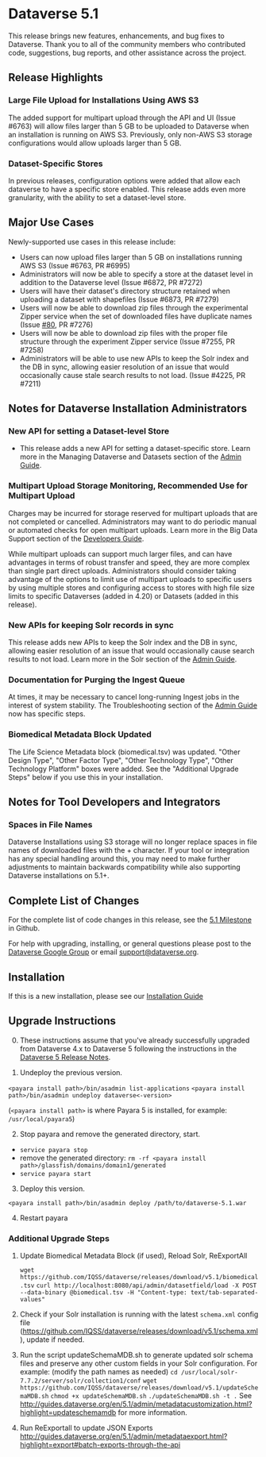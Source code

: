 # Dataverse 5.1

This release brings new features, enhancements, and bug fixes to Dataverse. Thank you to all of the community members who contributed code, suggestions, bug reports, and other assistance across the project.

## Release Highlights

### Large File Upload for Installations Using AWS S3

The added support for multipart upload through the API and UI (Issue #6763) will allow files larger than 5 GB to be uploaded to Dataverse when an installation is running on AWS S3. Previously, only non-AWS S3 storage configurations would allow uploads larger than 5 GB.  

### Dataset-Specific Stores

In previous releases, configuration options were added that allow each dataverse to have a specific store enabled. This release adds even more granularity, with the ability to set a dataset-level store.

## Major Use Cases

Newly-supported use cases in this release include:

- Users can now upload files larger than 5 GB on installations running AWS S3 (Issue #6763, PR #6995)
- Administrators will now be able to specify a store at the dataset level in addition to the Dataverse level (Issue #6872, PR #7272)
- Users will have their dataset's directory structure retained when uploading a dataset with shapefiles (Issue #6873, PR #7279)
- Users will now be able to download zip files through the experimental Zipper service when the set of downloaded files have duplicate names (Issue [#80](https://github.com/IQSS/dataverse.harvard.edu/issues/80), PR #7276)
- Users will now be able to download zip files with the proper file structure through the experiment Zipper service (Issue #7255, PR #7258)
- Administrators will be able to use new APIs to keep the Solr index and the DB in sync, allowing easier resolution of an issue that would occasionally cause stale search results to not load. (Issue #4225, PR #7211)

## Notes for Dataverse Installation Administrators

### New API for setting a Dataset-level Store

- This release adds a new API for setting a dataset-specific store. Learn more in the Managing Dataverse and Datasets section of the [Admin Guide](http://guides.dataverse.org/en/5.1/admin/solr-search-index.html).

### Multipart Upload Storage Monitoring, Recommended Use for Multipart Upload

Charges may be incurred for storage reserved for multipart uploads that are not completed or cancelled. Administrators may want to do periodic manual or automated checks for open multipart uploads. Learn more in the Big Data Support section of the [Developers Guide](http://guides.dataverse.org/en/5.1/developer/big-data-support.html).

While multipart uploads can support much larger files, and can have advantages in terms of robust transfer and speed, they are more complex than single part direct uploads. Administrators should consider taking advantage of the options to limit use of multipart uploads to specific users by using multiple stores and configuring access to stores with high file size limits to specific Dataverses (added in 4.20) or Datasets (added in this release).

### New APIs for keeping Solr records in sync

This release adds new APIs to keep the Solr index and the DB in sync, allowing easier resolution of an issue that would occasionally cause search results to not load. Learn more in the Solr section of the [Admin Guide](http://guides.dataverse.org/en/5.1/admin/solr-search-index.html).

### Documentation for Purging the Ingest Queue

At times, it may be necessary to cancel long-running Ingest jobs in the interest of system stability. The Troubleshooting section of the [Admin Guide](http://guides.dataverse.org/en/5.1/admin/) now has specific steps.

### Biomedical Metadata Block Updated

The Life Science Metadata block (biomedical.tsv) was updated.  "Other Design Type", "Other Factor Type", "Other Technology Type", "Other Technology Platform" boxes were added. See the "Additional Upgrade Steps" below if you use this in your installation.

## Notes for Tool Developers and Integrators

### Spaces in File Names

Dataverse Installations using S3 storage will no longer replace spaces in file names of downloaded files with the + character. If your tool or integration has any special handling around this, you may need to make further adjustments to maintain backwards compatibility while also supporting Dataverse installations on 5.1+.

## Complete List of Changes

For the complete list of code changes in this release, see the [5.1 Milestone](https://github.com/IQSS/dataverse/milestone/90?closed=1) in Github.

For help with upgrading, installing, or general questions please post to the [Dataverse Google Group](https://groups.google.com/forum/#!forum/dataverse-community) or email support@dataverse.org.

## Installation

If this is a new installation, please see our [Installation Guide](http://guides.dataverse.org/en/5.1/installation/)

## Upgrade Instructions

0. These instructions assume that you've already successfully upgraded from Dataverse 4.x to  Dataverse 5 following the instructions in the [Dataverse 5 Release Notes](https://github.com/IQSS/dataverse/releases/tag/v5.0).

1. Undeploy the previous version.

`<payara install path>/bin/asadmin list-applications`
`<payara install path>/bin/asadmin undeploy dataverse<-version>`

(`<payara install path>` is where Payara 5 is installed, for example: `/usr/local/payara5`)

2. Stop payara and remove the generated directory, start.

- `service payara stop`
- remove the generated directory:
 `rm -rf <payara install path>/glassfish/domains/domain1/generated`
- `service payara start`

3. Deploy this version.

`<payara install path>/bin/asadmin deploy /path/to/dataverse-5.1.war`

4. Restart payara

### Additional Upgrade Steps

1. Update Biomedical Metadata Block (if used), Reload Solr, ReExportAll

   `wget https://github.com/IQSS/dataverse/releases/download/v5.1/biomedical.tsv`
   `curl http://localhost:8080/api/admin/datasetfield/load -X POST --data-binary @biomedical.tsv -H "Content-type: text/tab-separated-values"`

2. Check if your Solr installation is running with the latest `schema.xml` config file (https://github.com/IQSS/dataverse/releases/download/v5.1/schema.xml), update if needed. 

3. Run the script updateSchemaMDB.sh to generate updated solr schema files and preserve any other custom fields in your Solr configuration. 
For example: (modify the path names as needed)
   `cd /usr/local/solr-7.7.2/server/solr/collection1/conf`
   `wget https://github.com/IQSS/dataverse/releases/download/v5.1/updateSchemaMDB.sh`
   `chmod +x updateSchemaMDB.sh`
   `./updateSchemaMDB.sh -t .`
See http://guides.dataverse.org/en/5.1/admin/metadatacustomization.html?highlight=updateschemamdb for more information.

4. Run ReExportall to update JSON Exports  
<http://guides.dataverse.org/en/5.1/admin/metadataexport.html?highlight=export#batch-exports-through-the-api>
